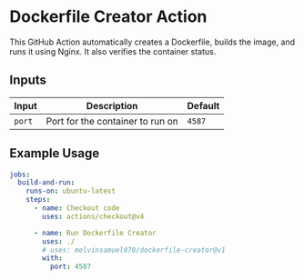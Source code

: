 # Dockerfile Creator Action

This GitHub Action automatically creates a Dockerfile, builds the image, and runs it using Nginx. It also verifies the container status.

## Inputs
| Input | Description | Default |
|-------|-------------|----------|
| `port` | Port for the container to run on | `4587` |

## Example Usage
```yaml
jobs:
  build-and-run:
    runs-on: ubuntu-latest
    steps:
      - name: Checkout code
        uses: actions/checkout@v4

      - name: Run Dockerfile Creator
        uses: ./
        # uses: melvinsamuel070/dockerfile-creator@v1
        with:
          port: 4587
